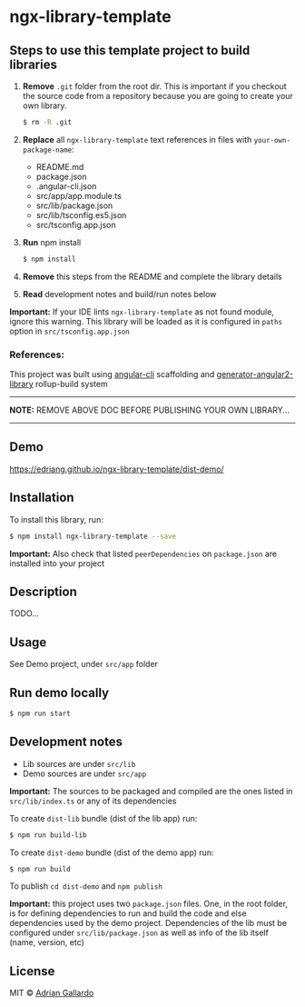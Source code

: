 # ngx-library-template


## Steps to use this template project to build libraries

1.  **Remove** `.git` folder from the root dir. This is important if you checkout the source code from a repository because you are going to create your own library.

    ```bash
    $ rm -R .git
    ```

2.  **Replace** all `ngx-library-template` text references in files with `your-own-package-name`:
    - README.md
    - package.json
    - .angular-cli.json
    - src/app/app.module.ts
    - src/lib/package.json
    - src/lib/tsconfig.es5.json
    - src/tsconfig.app.json

3.  **Run** npm install

    ```bash
    $ npm install
    ```

4.  **Remove** this steps from the README and complete the library details

5.  **Read** development notes and build/run notes below

**Important:** If your IDE lints `ngx-library-template` as not found module, ignore this warning.
This library will be loaded as it is configured in `paths` option in `src/tsconfig.app.json`


### References:

This project was built using [angular-cli](https://cli.angular.io/) scaffolding and [generator-angular2-library](https://github.com/jvandemo/generator-angular2-library) rollup-build system


********************************************************************************
**NOTE:** REMOVE ABOVE DOC BEFORE PUBLISHING YOUR OWN LIBRARY...
********************************************************************************



## Demo

https://edriang.github.io/ngx-library-template/dist-demo/


## Installation

To install this library, run:

```bash
$ npm install ngx-library-template --save
```

**Important:** Also check that listed `peerDependencies` on `package.json` are installed into your project

## Description

TODO...


## Usage

See Demo project, under `src/app` folder


## Run demo locally

```bash
$ npm run start
```


## Development notes

- Lib sources are under `src/lib`
- Demo sources are under `src/app`

**Important:** The sources to be packaged and compiled are the ones listed in `src/lib/index.ts` or any of its dependencies


To create `dist-lib` bundle (dist of the lib app) run:

```bash
$ npm run build-lib
```

To create `dist-demo` bundle (dist of the demo app) run:

```bash
$ npm run build
```


To publish `cd dist-demo` and `npm publish`


**Important:** this project uses two `package.json` files. One, in the root folder, is for defining dependencies to run and build the code and else dependencies used by the demo project. Dependencies of the lib must be configured under `src/lib/package.json` as well as info of the lib itself (name, version, etc)



## License

MIT © [Adrian Gallardo](mailto:agallardo@clarika.com.ar)
